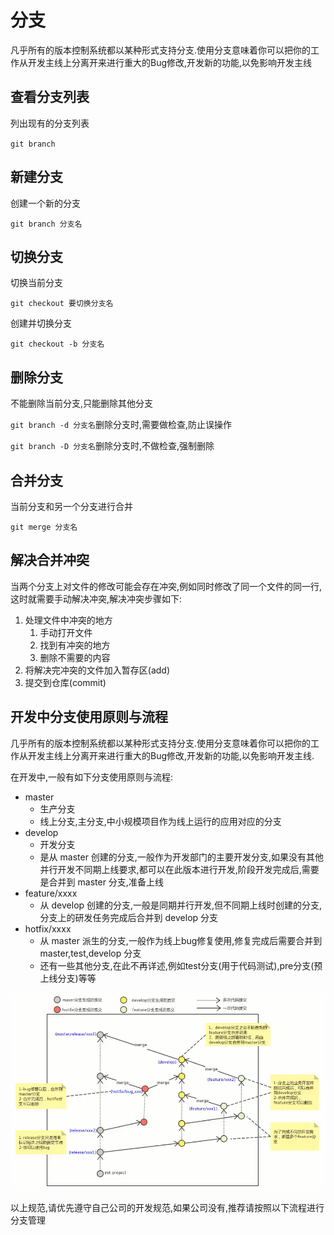 # 分支

凡乎所有的版本控制系统都以某种形式支持分支.使用分支意味着你可以把你的工作从开发主线上分离开来进行重大的Bug修改,开发新的功能,以免影响开发主线

## 查看分支列表

列出现有的分支列表

`git branch`

## 新建分支

创建一个新的分支

`git branch 分支名`

## 切换分支

切换当前分支

`git checkout 要切换分支名`

创建并切换分支

`git checkout -b 分支名`

## 删除分支

不能删除当前分支,只能删除其他分支

`git branch -d 分支名`删除分支时,需要做检查,防止误操作

`git branch -D 分支名`删除分支时,不做检查,强制删除

## 合并分支

当前分支和另一个分支进行合并

`git merge 分支名`

## 解决合并冲突

当两个分支上对文件的修改可能会存在冲突,例如同时修改了同一个文件的同一行,这时就需要手动解决冲突,解决冲突步骤如下:

1. 处理文件中冲突的地方
   1. 手动打开文件
   2. 找到有冲突的地方
   3. 删除不需要的内容
2. 将解决完冲突的文件加入暂存区(add)
3. 提交到仓库(commit)

## 开发中分支使用原则与流程

几乎所有的版本控制系统都以某种形式支持分支.使用分支意味着你可以把你的工作从开发主线上分离开来进行重大的Bug修改,开发新的功能,以免影响开发主线.

在开发中,一般有如下分支使用原则与流程:

* master
   * 生产分支
   * 线上分支,主分支,中小规模项目作为线上运行的应用对应的分支
* develop
   * 开发分支
   * 是从 master 创建的分支,一般作为开发部门的主要开发分支,如果没有其他并行开发不同期上线要求,都可以在此版本进行开发,阶段开发完成后,需要是合并到 master 分支,准备上线
* feature/xxxx
   * 从 develop 创建的分支,一般是同期并行开发,但不同期上线时创建的分支,分支上的研发任务完成后合并到 develop 分支
* hotfix/xxxx
   * 从 master 派生的分支,一般作为线上bug修复使用,修复完成后需要合并到 master,test,develop 分支
   * 还有一些其他分支,在此不再详述,例如test分支(用于代码测试),pre分支(预上线分支)等等

![91f0a7691c990105ce2edc25a76362a6693f0c9c](Assets/91f0a7691c990105ce2edc25a76362a6693f0c9c.png)

以上规范,请优先遵守自己公司的开发规范,如果公司没有,推荐请按照以下流程进行分支管理
